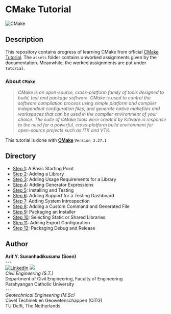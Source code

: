 # CMake Tutorial
![CMake](https://img.shields.io/badge/CMake-%23008FBA.svg?style=for-the-badge&logo=cmake&logoColor=white)

## Description
This repository contains progress of learning CMake from official [CMake Tutorial](https://cmake.org/cmake/help/latest/guide/tutorial/index.html). The `assets` folder contains unworked assignments given by the documentation. Meanwhile, the worked assignments are put under `tutorial`.

### About `CMake`
> _CMake is an open-source, cross-platform family of tools designed to build, test and package software. CMake is used to control the software compilation process using simple platform and compiler independent configuration files, and generate native makefiles and workspaces that can be used in the compiler environment of your choice. The suite of CMake tools were created by Kitware in response to the need for a powerful, cross-platform build environment for open-source projects such as ITK and VTK._

This tutorial is done with [**CMake**](https://cmake.org/) `Version 3.27.1`

## Directory
* [Step 1](./tutorial/Step1/): A Basic Starting Point
* [Step 2](./tutorial/Step2/): Adding a Library
* [Step 3](./tutorial/Step3/): Adding Usage Requirements for a Library
* [Step 4](./tutorial/Step4/): Adding Generator Expressions
* [Step 5](./tutorial/Step5/): Installing and Testing
* [Step 6](./tutorial/Step6/): Adding Support for a Testing Dashboard
* [Step 7](./tutorial/Step7/): Adding System Introspection
* [Step 8](./tutorial/Step8/): Adding a Custom Command and Generated File
* [Step 9](./tutorial/Step9/): Packaging an Installer
* [Step 10](./tutorial/Step10/): Selecting Static or Shared Libraries
* [Step 11](./tutorial/Step11/): Adding Export Configuration
* [Step 12](./tutorial/Step12/): Packaging Debug and Release

## Author
**Arif Y. Sunanhadikusuma (Soen)** <br>
--- <br>
[![LinkedIn](https://img.shields.io/badge/LinkedIn-0077B5?style=for-the-badge&logo=linkedin&logoColor=white)](https://linkedin.com/in/arifyunando)
[![](https://img.shields.io/badge/Gmail-EA4335.svg?style=for-the-badge&logo=Gmail&logoColor=white)](mailto:arifyunando@gmail.com)<br>
_Civil Engineering (S.T.)_ <br>
Department of Civil Engineering, Faculty of Engineering <br>
Parahyangan Catholic University  <br> --- <br>
_Geotechnical Engineering (M.Sc)_ <br>
Civiel Techniek en Geowetenschappen (CiTG) <br>
TU Delft, The Netherlands